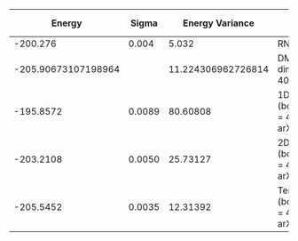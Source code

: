 | Energy                | Sigma           | Energy Variance  | Method                                                           | Data Repository                     |
|-----------------------|-----------------|------------------|------------------------------------------------------------------|-------------------------------------|
| -200.276              | 0.004           | 5.032            | RNN                                                              |                                     |
| -205.90673107198964   |                 | 11.224306962726814 | DMRG (bond dimension = 4096)                                   |                                     |
| -195.8572             | 0.0089          | 80.60808         | 1D MPS-RNN (bond dimension = 40), arXiv:2206.12363               |                                     |
| -203.2108             | 0.0050          | 25.73127         | 2D MPS-RNN (bond dimension = 40), arXiv:2206.12363               |                                     |
| -205.5452             | 0.0035          | 12.31392         | Tensor-RNN (bond dimension = 40), arXiv:2206.12363               |                                     |
